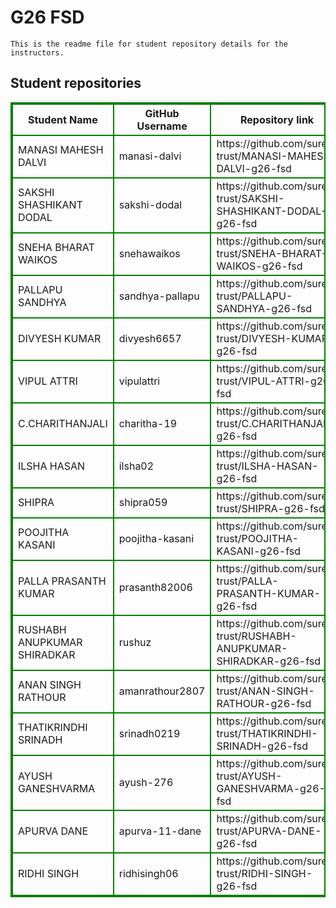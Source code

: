 # G26 FSD
    This is the readme file for student repository details for the instructors.
## Student repositories 
<table style="border : 2px solid green; width:100%;">
<tr >
<th style="border : 2px solid green;">Student Name</th>
<th style="border : 2px solid green;">GitHub Username</th>
<th style="border : 2px solid green;">Repository link</th>
</tr>
<tr style="border : 2px solid green;">
<td style="border : 2px solid green;">MANASI MAHESH DALVI</td> 

<td style="border : 2px solid green;">manasi-dalvi</td> 

<td style="border : 2px solid green;">https://github.com/sure-trust/MANASI-MAHESH-DALVI-g26-fsd</td> 
</tr>

<tr style="border : 2px solid green;">
<td style="border : 2px solid green;">SAKSHI SHASHIKANT DODAL</td> 

<td style="border : 2px solid green;">sakshi-dodal</td> 

<td style="border : 2px solid green;">https://github.com/sure-trust/SAKSHI-SHASHIKANT-DODAL-g26-fsd</td> 
</tr>

<tr style="border : 2px solid green;">
<td style="border : 2px solid green;">SNEHA BHARAT WAIKOS</td> 

<td style="border : 2px solid green;">snehawaikos</td> 

<td style="border : 2px solid green;">https://github.com/sure-trust/SNEHA-BHARAT-WAIKOS-g26-fsd</td> 
</tr>

<tr style="border : 2px solid green;">
<td style="border : 2px solid green;">PALLAPU SANDHYA</td> 

<td style="border : 2px solid green;">sandhya-pallapu</td> 

<td style="border : 2px solid green;">https://github.com/sure-trust/PALLAPU-SANDHYA-g26-fsd</td> 
</tr>

<tr style="border : 2px solid green;">
<td style="border : 2px solid green;">DIVYESH KUMAR</td> 

<td style="border : 2px solid green;">divyesh6657</td> 

<td style="border : 2px solid green;">https://github.com/sure-trust/DIVYESH-KUMAR-g26-fsd</td> 
</tr>

<tr style="border : 2px solid green;">
<td style="border : 2px solid green;">VIPUL ATTRI</td> 

<td style="border : 2px solid green;">vipulattri</td> 

<td style="border : 2px solid green;">https://github.com/sure-trust/VIPUL-ATTRI-g26-fsd</td> 
</tr>

<tr style="border : 2px solid green;">
<td style="border : 2px solid green;">C.CHARITHANJALI</td> 

<td style="border : 2px solid green;">charitha-19</td> 

<td style="border : 2px solid green;">https://github.com/sure-trust/C.CHARITHANJALI-g26-fsd</td> 
</tr>

<tr style="border : 2px solid green;">
<td style="border : 2px solid green;">ILSHA HASAN</td> 

<td style="border : 2px solid green;">ilsha02</td> 

<td style="border : 2px solid green;">https://github.com/sure-trust/ILSHA-HASAN-g26-fsd</td> 
</tr>

<tr style="border : 2px solid green;">
<td style="border : 2px solid green;">SHIPRA</td> 

<td style="border : 2px solid green;">shipra059</td> 

<td style="border : 2px solid green;">https://github.com/sure-trust/SHIPRA-g26-fsd</td> 
</tr>

<tr style="border : 2px solid green;">
<td style="border : 2px solid green;">POOJITHA KASANI</td> 

<td style="border : 2px solid green;">poojitha-kasani</td> 

<td style="border : 2px solid green;">https://github.com/sure-trust/POOJITHA-KASANI-g26-fsd</td> 
</tr>

<tr style="border : 2px solid green;">
<td style="border : 2px solid green;">PALLA PRASANTH KUMAR</td> 

<td style="border : 2px solid green;">prasanth82006</td> 

<td style="border : 2px solid green;">https://github.com/sure-trust/PALLA-PRASANTH-KUMAR-g26-fsd</td> 
</tr>

<tr style="border : 2px solid green;">
<td style="border : 2px solid green;">RUSHABH ANUPKUMAR SHIRADKAR</td> 

<td style="border : 2px solid green;">rushuz</td> 

<td style="border : 2px solid green;">https://github.com/sure-trust/RUSHABH-ANUPKUMAR-SHIRADKAR-g26-fsd</td> 
</tr>

<tr style="border : 2px solid green;">
<td style="border : 2px solid green;">ANAN SINGH RATHOUR</td> 

<td style="border : 2px solid green;">amanrathour2807</td> 

<td style="border : 2px solid green;">https://github.com/sure-trust/ANAN-SINGH-RATHOUR-g26-fsd</td> 
</tr>

<tr style="border : 2px solid green;">
<td style="border : 2px solid green;">THATIKRINDHI SRINADH</td> 

<td style="border : 2px solid green;">srinadh0219</td> 

<td style="border : 2px solid green;">https://github.com/sure-trust/THATIKRINDHI-SRINADH-g26-fsd</td> 
</tr>

<tr style="border : 2px solid green;">
<td style="border : 2px solid green;">AYUSH GANESHVARMA</td> 

<td style="border : 2px solid green;">ayush-276</td> 

<td style="border : 2px solid green;">https://github.com/sure-trust/AYUSH-GANESHVARMA-g26-fsd</td> 
</tr>

<tr style="border : 2px solid green;">
<td style="border : 2px solid green;">APURVA DANE</td> 

<td style="border : 2px solid green;">apurva-11-dane</td> 

<td style="border : 2px solid green;">https://github.com/sure-trust/APURVA-DANE-g26-fsd</td> 
</tr>

<tr style="border : 2px solid green;">
<td style="border : 2px solid green;">RIDHI SINGH</td> 

<td style="border : 2px solid green;">ridhisingh06</td> 

<td style="border : 2px solid green;">https://github.com/sure-trust/RIDHI-SINGH-g26-fsd</td> 
</tr>
